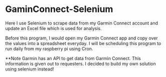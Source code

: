 # GaminConnect-Selenium
Here I use Selenium to scrape data from my Garmin Connect account and update an Excel file which is used for analysis.

Before this program, I would open my Garmin Connect app and copy over the values into a spreadsheet everyday.
I will be scheduling this program to run daily from my raspberry pi using Cron.

**Note 
Garmin has an API to get data from Garmin Connect. This information is given out to requesters. I decided to build my own solution using selenium instead!
